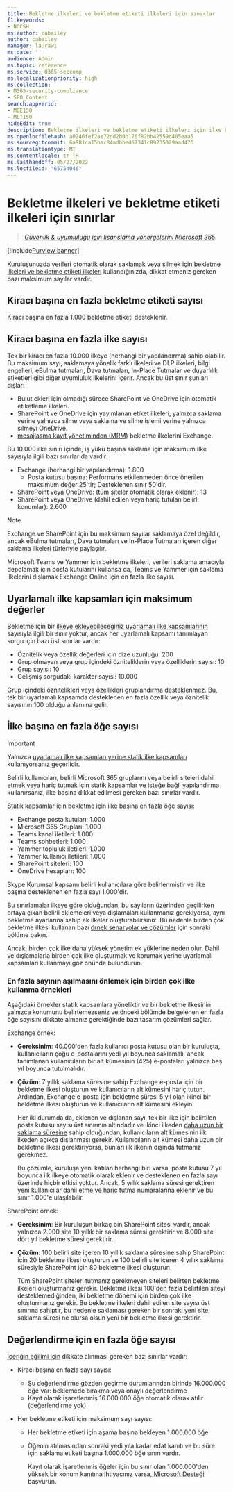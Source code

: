 ```yaml
---
title: Bekletme ilkeleri ve bekletme etiketi ilkeleri için sınırlar
f1.keywords:
- NOCSH
ms.author: cabailey
author: cabailey
manager: laurawi
ms.date: ''
audience: Admin
ms.topic: reference
ms.service: O365-seccomp
ms.localizationpriority: high
ms.collection:
- M365-security-compliance
- SPO_Content
search.appverid:
- MOE150
- MET150
hideEdit: true
description: Bekletme ilkeleri ve bekletme etiketi ilkeleri için ilke başına en fazla ilke ve öğe sayısını anlama
ms.openlocfilehash: a0246fef2ae72dd2b0b176f82bb42559d405eaa5
ms.sourcegitcommit: 6a981ca15bac84adbbed67341c89235029aad476
ms.translationtype: MT
ms.contentlocale: tr-TR
ms.lasthandoff: 05/27/2022
ms.locfileid: "65754046"
---
```

# <a name="limits-for-retention-policies-and-retention-label-policies"></a>Bekletme ilkeleri ve bekletme etiketi ilkeleri için sınırlar

>*[Güvenlik & uyumluluğu için lisanslama yönergelerini Microsoft 365](/office365/servicedescriptions/microsoft-365-service-descriptions/microsoft-365-tenantlevel-services-licensing-guidance/microsoft-365-security-compliance-licensing-guidance).*

[!include[Purview banner](../includes/purview-rebrand-banner.md)]

Kuruluşunuzda verileri otomatik olarak saklamak veya silmek için [bekletme ilkeleri ve bekletme etiketi ilkeleri](retention.md#retention-policies-and-retention-labels) kullandığınızda, dikkat etmeniz gereken bazı maksimum sayılar vardır.

## <a name="maximum-number-of-retention-labels-per-tenant"></a>Kiracı başına en fazla bekletme etiketi sayısı

Kiracı başına en fazla 1.000 bekletme etiketi desteklenir.

## <a name="maximum-number-of-policies-per-tenant"></a>Kiracı başına en fazla ilke sayısı

Tek bir kiracı en fazla 10.000 ilkeye (herhangi bir yapılandırma) sahip olabilir. Bu maksimum sayı, saklamaya yönelik farklı ilkeleri ve DLP ilkeleri, bilgi engelleri, eBulma tutmaları, Dava tutmaları, In-Place Tutmalar ve duyarlılık etiketleri gibi diğer uyumluluk ilkelerini içerir. Ancak bu üst sınır şunları dışlar:

- Bulut ekleri için olmadığı sürece SharePoint ve OneDrive için otomatik etiketleme ilkeleri.
- SharePoint ve OneDrive için yayımlanan etiket ilkeleri, yalnızca saklama yerine yalnızca silme veya saklama ve silme işlemi yerine yalnızca silmeyi OneDrive.
- [mesajlaşma kayıt yönetiminden (MRM)](/exchange/security-and-compliance/messaging-records-management/messaging-records-management) bekletme ilkelerini Exchange.

Bu 10.000 ilke sınırı içinde, iş yükü başına saklama için maksimum ilke sayısıyla ilgili bazı sınırlar da vardır:

- Exchange (herhangi bir yapılandırma): 1.800
  - Posta kutusu başına: Performans etkilenmeden önce önerilen maksimum değer 25'tir; Desteklenen sınır 50'dir.
- SharePoint veya OneDrive: (tüm siteler otomatik olarak eklenir): 13
- SharePoint veya OneDrive (dahil edilen veya hariç tutulan belirli konumlar): 2.600

> [!NOTE]
> Exchange ve SharePoint için bu maksimum sayılar saklamaya özel değildir, ancak eBulma tutmaları, Dava tutmaları ve In-Place Tutmaları içeren diğer saklama ilkeleri türleriyle paylaşılır.

Microsoft Teams ve Yammer için bekletme ilkeleri, verileri saklama amacıyla depolamak için posta kutularını kullansa da, Teams ve Yammer için saklama ilkelerini dışlamak Exchange Online için en fazla ilke sayısı.

## <a name="maximums-for-adaptive-policy-scopes"></a>Uyarlamalı ilke kapsamları için maksimum değerler

Bekletme için bir [ilkeye ekleyebileceğiniz uyarlamalı ilke kapsamlarının](retention.md#adaptive-or-static-policy-scopes-for-retention) sayısıyla ilgili bir sınır yoktur, ancak her uyarlamalı kapsamı tanımlayan sorgu için bazı üst sınırlar vardır:

- Öznitelik veya özellik değerleri için dize uzunluğu: 200
- Grup olmayan veya grup içindeki özniteliklerin veya özelliklerin sayısı: 10
- Grup sayısı: 10
- Gelişmiş sorgudaki karakter sayısı: 10.000

Grup içindeki öznitelikleri veya özellikleri gruplandırma desteklenmez. Bu, tek bir uyarlamalı kapsamda desteklenen en fazla özellik veya öznitelik sayısının 100 olduğu anlamına gelir.

## <a name="maximum-number-of-items-per-policy"></a>İlke başına en fazla öğe sayısı

> [!IMPORTANT]
> Yalnızca [uyarlamalı ilke kapsamları yerine statik ilke kapsamları](retention.md#adaptive-or-static-policy-scopes-for-retention) kullanıyorsanız geçerlidir.

Belirli kullanıcıları, belirli Microsoft 365 gruplarını veya belirli siteleri dahil etmek veya hariç tutmak için statik kapsamlar ve isteğe bağlı yapılandırma kullanırsanız, ilke başına dikkat edilmesi gereken bazı sınırlar vardır.

Statik kapsamlar için bekletme için ilke başına en fazla öğe sayısı:

- Exchange posta kutuları: 1.000
- Microsoft 365 Grupları: 1.000
- Teams kanal iletileri: 1.000
- Teams sohbetleri: 1.000
- Yammer topluluk iletileri: 1.000
- Yammer kullanıcı iletileri: 1.000
- SharePoint siteleri: 100
- OneDrive hesapları: 100

Skype Kurumsal kapsamı belirli kullanıcılara göre belirlenmiştir ve ilke başına desteklenen en fazla sayı 1.000'dir.

Bu sınırlamalar ilkeye göre olduğundan, bu sayıların üzerinden geçilirken ortaya çıkan belirli eklemeleri veya dışlamaları kullanmanız gerekiyorsa, aynı bekletme ayarlarına sahip ek ilkeler oluşturabilirsiniz. Bu nedenle birden çok bekletme ilkesi kullanan bazı [örnek senaryolar ve çözümler](#examples-of-using-multiple-policies-to-avoid-exceeding-maximum-numbers) için sonraki bölüme bakın.

Ancak, birden çok ilke daha yüksek yönetim ek yüklerine neden olur. Dahil ve dışlamalarla birden çok ilke oluşturmak ve korumak yerine uyarlamalı kapsamları kullanmayı göz önünde bulundurun.

### <a name="examples-of-using-multiple-policies-to-avoid-exceeding-maximum-numbers"></a>En fazla sayının aşılmasını önlemek için birden çok ilke kullanma örnekleri

Aşağıdaki örnekler statik kapsamlara yöneliktir ve bir bekletme ilkesinin yalnızca konumunu belirtemezseniz ve önceki bölümde belgelenen en fazla öğe sayısını dikkate almanız gerektiğinde bazı tasarım çözümleri sağlar.

Exchange örnek:

- **Gereksinim**: 40.000'den fazla kullanıcı posta kutusu olan bir kuruluşta, kullanıcıların çoğu e-postalarını yedi yıl boyunca saklamalı, ancak tanımlanan kullanıcıların bir alt kümesinin (425) e-postaları yalnızca beş yıl boyunca tutulmalıdır.

- **Çözüm**: 7 yıllık saklama süresine sahip Exchange e-posta için bir bekletme ilkesi oluşturun ve kullanıcıların alt kümesini hariç tutun. Ardından, Exchange e-posta için bekletme süresi 5 yıl olan ikinci bir bekletme ilkesi oluşturun ve kullanıcıların alt kümesini ekleyin.

    Her iki durumda da, eklenen ve dışlanan sayı, tek bir ilke için belirtilen posta kutusu sayısı üst sınırının altındadır ve ikinci ilkeden [daha uzun bir saklama süresine](retention.md#the-principles-of-retention-or-what-takes-precedence) sahip olduğundan, kullanıcıların alt kümesinin ilk ilkeden açıkça dışlanması gerekir. Kullanıcıların alt kümesi daha uzun bir bekletme ilkesi gerektiriyorsa, bunları ilk ilkenin dışında tutmanız gerekmez.

    Bu çözümle, kuruluşa yeni katılan herhangi biri varsa, posta kutusu 7 yıl boyunca ilk ilkeye otomatik olarak eklenir ve desteklenen en fazla sayı üzerinde hiçbir etkisi yoktur. Ancak, 5 yıllık saklama süresi gerektiren yeni kullanıcılar dahil etme ve hariç tutma numaralarına eklenir ve bu sınır 1.000'e ulaşılabilir.

SharePoint örnek:

- **Gereksinim**: Bir kuruluşun birkaç bin SharePoint sitesi vardır, ancak yalnızca 2.000 site 10 yıllık bir saklama süresi gerektirir ve 8.000 site dört yıl bekletme süresi gerektirir.

- **Çözüm**: 100 belirli site içeren 10 yıllık saklama süresine sahip SharePoint için 20 bekletme ilkesi oluşturun ve 100 belirli site içeren 4 yıllık saklama süresiyle SharePoint için 80 bekletme ilkesi oluşturun.

    Tüm SharePoint siteleri tutmanız gerekmeyen siteleri belirten bekletme ilkeleri oluşturmanız gerekir. Bekletme ilkesi 100'den fazla belirtilen siteyi desteklemediğinden, iki bekletme dönemi için birden çok ilke oluşturmanız gerekir. Bu bekletme ilkeleri dahil edilen site sayısı üst sınırına sahiptir, bu nedenle saklaması gereken bir sonraki yeni site, saklama süresi ne olursa olsun yeni bir bekletme ilkesi gerektirir.

## <a name="maximum-number-of-items-for-disposition"></a>Değerlendirme için en fazla öğe sayısı

[İçeriğin eğilimi için](disposition.md) dikkate alınması gereken bazı sınırlar vardır:

- Kiracı başına en fazla sayı sayısı:
  - Şu değerlendirme gözden geçirme durumlarından birinde 16.000.000 öğe var: beklemede bırakma veya onaylı değerlendirme
  - Kayıt olarak işaretlenmiş 16.000.000 öğe otomatik olarak atılır (değerlendirme yok)

- Her bekletme etiketi için maksimum sayı sayısı:
  - Her bekletme etiketi için aşama başına bekleyen 1.000.000 öğe
  - Öğenin atılmasından sonraki yedi yıla kadar edat kanıtı ve bu süre için saklama etiketi başına 1.000.000 öğe sınırı vardır.

    Kayıt olarak işaretlenmiş öğeler için bu sınır olan 1.000.000'den yüksek bir konum kanıtına ihtiyacınız varsa[, Microsoft Desteği](../admin/get-help-support.md) başvurun.

